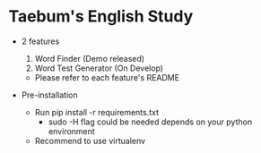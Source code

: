 # Taebum's English Study

- 2 features
    1. Word Finder (Demo released)
    2. Word Test Generator (On Develop)
    
    - Please refer to each feature's README
    
- Pre-installation
    - Run pip install -r requirements.txt 
        - sudo -H flag could be needed depends on your python environment
    - Recommend to use virtualenv